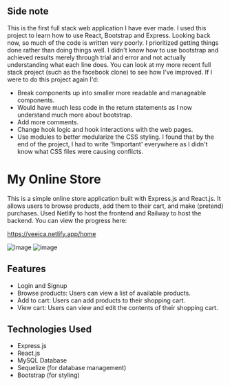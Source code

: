 ## Side note

This is the first full stack web application I have ever made. I used this project to learn how to use React, Bootstrap and Express. Looking back now, so much of the code is written very poorly. I prioritized getting things done rather than doing things well. I didn't know how to use bootstrap and achieved results merely through trial and error and not actually understanding what each line does. You can look at my more recent full stack project (such as the facebook clone) to see how I've improved. If I were to do this project again I'd:

- Break components up into smaller more readable and manageable components.
- Would have much less code in the return statements as I now understand much more about bootstrap.
- Add more comments.
- Change hook logic and hook interactions with the web pages.
- Use modules to better modularize the CSS styling. I found that by the end of the project, I had to write '!important' everywhere as I didn't know what CSS files were causing conflicts.

# My Online Store

This is a simple online store application built with Express.js and React.js. It allows users to browse products, add them to their cart, and make (pretend) purchases. 
Used Netlify to host the frontend and Railway to host the backend. You can view the progress here:

https://yeeica.netlify.app/home

![image](https://github.com/LukeT2340/OnlineShopFullStackProject/assets/83848772/a43f14af-7555-4338-9563-01422022cb7c)
![image](https://github.com/LukeT2340/OnlineShopFullStackProject/assets/83848772/dd742a9e-4921-49d0-9bf8-8a438aff63fb)

## Features

- Login and Signup
- Browse products: Users can view a list of available products.
- Add to cart: Users can add products to their shopping cart.
- View cart: Users can view and edit the contents of their shopping cart.

## Technologies Used

- Express.js
- React.js
- MySQL Database
- Sequelize (for database management)
- Bootstrap (for styling)
